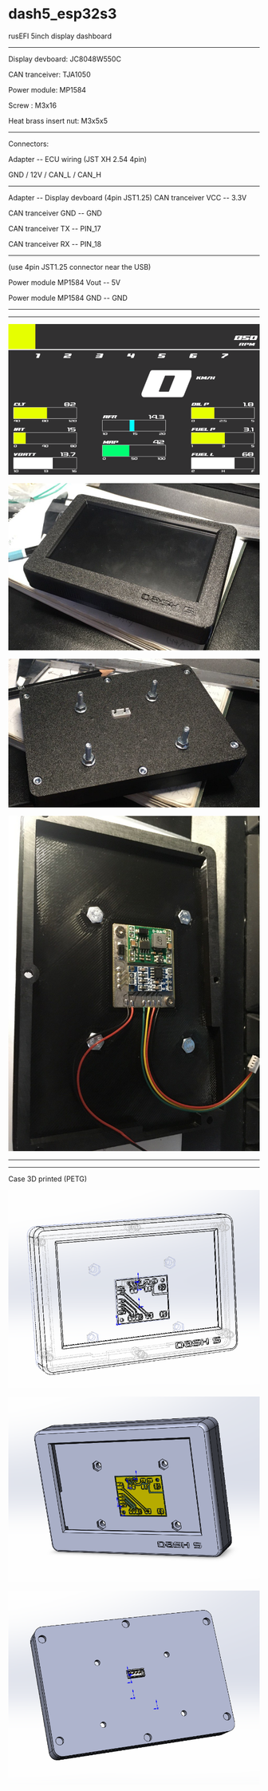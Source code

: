# dash5_esp32s3
rusEFI 5inch display dashboard 

-------------------------------------------------------------------

Display devboard: JC8048W550C

CAN tranceiver: TJA1050

Power module: MP1584

Screw : M3x16

Heat brass insert nut: M3x5x5

-------------------------------------------------------------------

Connectors:

Adapter -- ECU wiring (JST XH 2.54 4pin)

GND / 12V / CAN_L / CAN_H

-------------------------------------------------------------------

Adapter -- Display devboard (4pin JST1.25)
CAN tranceiver VCC -- 3.3V

CAN tranceiver GND -- GND

CAN tranceiver TX -- PIN_17

CAN tranceiver RX -- PIN_18

-------------------------------------------------------------------

(use 4pin JST1.25 connector near the USB)

Power module MP1584 Vout -- 5V

Power module MP1584 GND -- GND

-------------------------------------------------------------------
-------------------------------------------------------------------
![dashboard](https://github.com/Light-r4y/dash5_esp32s3/blob/main/img/4.png)


![assembled1](https://github.com/Light-r4y/dash5_esp32s3/blob/main/img/7.png)


![assembled2](https://github.com/Light-r4y/dash5_esp32s3/blob/main/img/8.png)


![assembled3](https://github.com/Light-r4y/dash5_esp32s3/blob/main/img/6.jpeg)


-------------------------------------------------------------------
-------------------------------------------------------------------

Case 3D printed (PETG)

![case_plane1](https://github.com/Light-r4y/dash5_esp32s3/blob/main/img/1.png)

![case_plane2](https://github.com/Light-r4y/dash5_esp32s3/blob/main/img/2.png)

![case_plane3](https://github.com/Light-r4y/dash5_esp32s3/blob/main/img/3.png)

